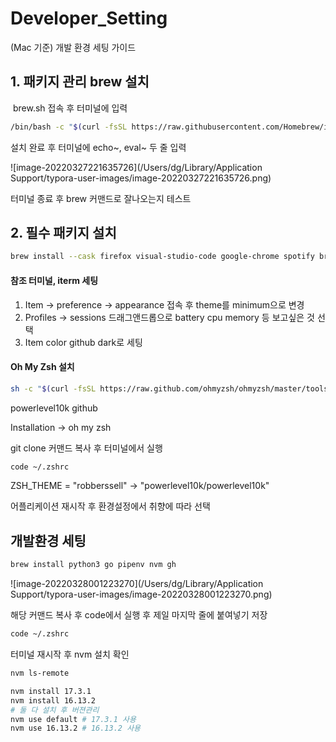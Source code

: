 # Developer_Setting
(Mac 기준) 개발 환경 세팅 가이드



## 1. 패키지 관리 brew 설치

​	brew.sh 접속 후 터미널에 입력

```bash
/bin/bash -c "$(curl -fsSL https://raw.githubusercontent.com/Homebrew/install/HEAD/install.sh)"
```



설치 완료 후 터미널에 echo~, eval~ 두 줄 입력

![image-20220327221635726](/Users/dg/Library/Application Support/typora-user-images/image-20220327221635726.png)

터미널 종료 후 brew 커맨드로 잘나오는지 테스트



## 2. 필수 패키지 설치

```bash
brew install --cask firefox visual-studio-code google-chrome spotify brave-browser slack iterm2
```



#### 참조 터미널, iterm 세팅

1. Item -> preference -> appearance 접속 후 theme를 minimum으로 변경
2. Profiles -> sessions 드래그앤드롭으로  battery cpu memory 등 보고싶은 것 선택
3. Item color github dark로 세팅

#### Oh My Zsh 설치

```bash
sh -c "$(curl -fsSL https://raw.github.com/ohmyzsh/ohmyzsh/master/tools/install.sh)"
```

powerlevel10k github

Installation -> oh my zsh

git clone 커맨드 복사 후 터미널에서 실행

```bash
code ~/.zshrc
```

ZSH_THEME = "robberssell" -> "powerlevel10k/powerlevel10k"

어플리케이션 재시작 후 환경설정에서 취향에 따라 선택



## 개발환경 세팅

```bash
brew install python3 go pipenv nvm gh
```

![image-20220328001223270](/Users/dg/Library/Application Support/typora-user-images/image-20220328001223270.png)

해당 커맨드 복사 후 code에서 실행 후 제일 마지막 줄에 붙여넣기 저장

```bash
code ~/.zshrc
```



터미널 재시작 후 nvm 설치 확인

```bash
nvm	ls-remote
```

```bash
nvm install 17.3.1
nvm install 16.13.2
# 둘 다 설치 후 버젼관리
nvm use default # 17.3.1 사용
nvm use 16.13.2 # 16.13.2 사용
```

